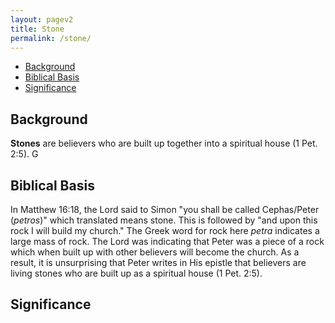```yaml
---
layout: pagev2
title: Stone
permalink: /stone/
---
```

- [Background](#background)
- [Biblical Basis](#biblical-basis)
- [Significance](#significance)

## Background

**Stones** are believers who are built up together into a spiritual house (1 Pet. 2:5). G

## Biblical Basis

In Matthew 16:18, the Lord said to Simon "you shall be called Cephas/Peter (*petros*)" which translated means stone. This is followed by "and upon this rock I will build my church." The Greek word for rock here *petra* indicates a large mass of rock. The Lord was indicating that Peter was a piece of a rock which when built up with other believers will become the church. As a result, it is unsurprising that Peter writes in His epistle that believers are living stones who are built up as a spiritual house (1 Pet. 2:5). 

## Significance
